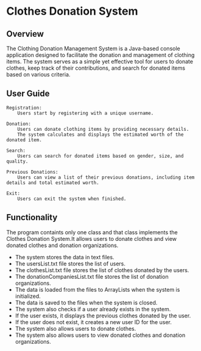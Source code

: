 # Clothes Donation System #

## Overview ##
The Clothing Donation Management System is a Java-based console application designed to facilitate the donation and management of clothing items. The system serves as a simple yet effective tool for users to donate clothes, keep track of their contributions, and search for donated items based on various criteria.

## User Guide ##
    Registration:
        Users start by registering with a unique username.

    Donation:
        Users can donate clothing items by providing necessary details.
        The system calculates and displays the estimated worth of the donated item.

    Search:
        Users can search for donated items based on gender, size, and quality.

    Previous Donations:
        Users can view a list of their previous donations, including item details and total estimated worth.

    Exit:
        Users can exit the system when finished.

## Functionality ##
The program containts only one class and that class implements the Clothes Donation System.It allows users to donate clothes and view donated clothes and donation organizations.
- The system stores the data in text files.
- The usersList.txt file stores the list of users.
- The clothesList.txt file stores the list of clothes donated by the users.
- The donationCompaniesList.txt file stores the list of donation organizations.
- The data is loaded from the files to ArrayLists when the system is initialized.
- The data is saved to the files when the system is closed.
- The system also checks if a user already exists in the system.
- If the user exists, it displays the previous clothes donated by the user.
- If the user does not exist, it creates a new user ID for the user.
- The system also allows users to donate clothes.
- The system also allows users to view donated clothes and donation organizations.
